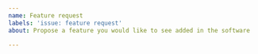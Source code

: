 ```yaml
---
name: Feature request
labels: 'issue: feature request'
about: Propose a feature you would like to see added in the software

---
```


<!--
Thank you for your feature request.

NOTE:

    If you're asking about how to use OpenSSL, this isn't the right 
    forum.  Please see our User Support resources:
    https://github.com/openssl/openssl/blob/master/.github/SUPPORT.md

Please remember to put ``` lines before and after any commands plus
output and code, like this:

    ```
    $ echo output output output
    output output output
    ```

    ```
    #include <stdio.h>
    
    int main() {
        int foo = 1;
        printf("%d\n", foo);
    }
    ```
-->
